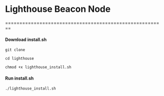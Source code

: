 # Lighthouse Beacon Node


========================================================
#### **Download install.sh**
`git clone `

`cd lighthouse`

`chmod +x lighthouse_install.sh`

#### **Run install.sh**
`./lighthouse_install.sh`
